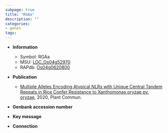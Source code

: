```yaml
---
subpage: true
title: "RGAa"
description: ""
categories:
- genes
tags: 
---
```


* **Information**  
    + Symbol: RGAa  
    + MSU: [LOC_Os04g52970](http://rice.plantbiology.msu.edu/cgi-bin/ORF_infopage.cgi?orf=LOC_Os04g52970)  
    + RAPdb: [Os04g0620800](http://rapdb.dna.affrc.go.jp/viewer/gbrowse_details/irgsp1?name=Os04g0620800)  

* **Publication**  
    + [Multiple Alleles Encoding Atypical NLRs with Unique Central Tandem Repeats in Rice Confer Resistance to Xanthomonas oryzae pv. oryzae](http://www.ncbi.nlm.nih.gov/pubmed?term=Multiple+Alleles+Encoding+Atypical+NLRs+with+Unique+Central+Tandem+Repeats+in+Rice+Confer+Resistance+to+Xanthomonas+oryzae+pv.+oryzae%5BTitle%5D), 2020, Plant Commun.

* **Genbank accession number**  

* **Key message**  

* **Connection**  



